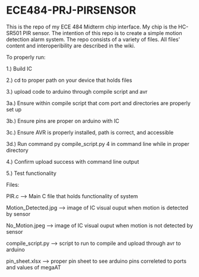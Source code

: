 # ECE484-PRJ-PIRSENSOR

This is the repo of my ECE 484 Midterm chip interface. My chip is the HC-SR501 PIR sensor. The intention of this repo is to create a simple motion detection alarm system. The repo consists of a variety of files. All files' content and interoperibility are described in the wiki.


To properly run:

1.) Build IC

2.) cd to proper path on your device that holds files

3.) upload code to arduino through compile script and avr

3a.) Ensure within compile script that com port and directories are properly set up

3b.) Ensure pins are proper on arduino with IC

3c.) Ensure AVR is properly installed, path is correct, and accessible

3d.) Run command py compile_script.py 4 in command line while in proper directory

4.) Confirm upload success with command line output

5.) Test functionality


Files:

PIR.c --> Main C file that holds functionality of system

Motion_Detected.jpg --> image of IC visual ouput when motion is detected by sensor

No_Motion.jpeg --> image of IC visual ouput when motion is not detected by sensor

compile_script.py --> script to run to compile and upload through avr to arduino

pin_sheet.xlsx --> proper pin sheet to see arduino pins correleted to ports and values of megaAT




